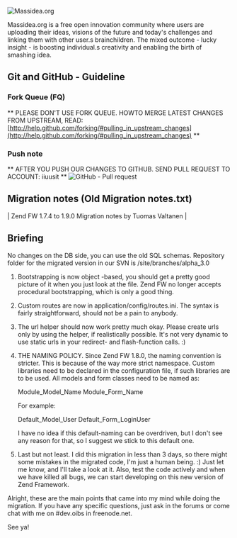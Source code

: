 ![Massidea.org](http://www.massidea.org/images/massidea_logo.png "Massidea.org")

Massidea.org is a free open innovation community where users are uploading their ideas, visions of the future and today's challenges and linking them with other user.s brainchildren.
The mixed outcome - lucky insight - is boosting individual.s creativity and enabling the birth of smashing idea.

## Git and GitHub - Guideline ##

### Fork Queue (FQ)
** PLEASE DON'T USE FORK QUEUE. HOWTO MERGE LATEST CHANGES FROM UPSTREAM, READ: [http://help.github.com/forking/#pulling_in_upstream_changes](http://help.github.com/forking/#pulling_in_upstream_changes) **

### Push note
** AFTER YOU PUSH OUR CHANGES TO GITHUB. SEND PULL REQUEST TO ACCOUNT: iiuusit **
![GitHub - Pull request](http://www.oibs.fi/wiki/images/e/ec/Pull_request.png "")


## Migration notes (Old Migration notes.txt)
| Zend FW 1.7.4 to 1.9.0 Migration notes by Tuomas Valtanen |  


Briefing
--------
No changes on the DB side, you can use the old SQL schemas. Repository folder for the migrated version in our SVN is /site/branches/alpha_3.0


1. 	Bootstrapping is now object -based, you should get a pretty good picture of it when you just look at the file. Zend FW no longer accepts procedural 		bootstrapping, which is only a good thing.

2. 	Custom routes are now in application/config/routes.ini. The syntax is fairly straightforward, should not be a pain to anybody.

3. 	The url helper should now work pretty much okay. Please create urls only by using the helper, if realistically possible. It's not very dynamic to use 	static urls in your redirect- and flash-function calls. :)

4. 	THE NAMING POLICY. Since Zend FW 1.8.0, the naming convention is stricter. This is because of the way more strict namespace. Custom libraries need to 	be declared in the configuration file, if such libraries are to be used. All models and form classes need to be named as:

	Module_Model_Name
	Module_Form_Name

	For example:

	Default_Model_User
	Default_Form_LoginUser

	I have no idea if this default-naming can be overdriven, but I don't see any reason for that, so I suggest we stick to this default one.

5. 	Last but not least. I did this migration in less than 3 days, so there might some mistakes in the migrated code, I'm just a human being. :)  Just let 	me know, and I'll take a look at it. Also, test the code actively and when we have killed all bugs, we can start developing on this new version of 	Zend Framework. 


Alright, these are the main points that came into my mind while doing the migration. If you have any specific questions, just ask in the forums or come chat with me on #dev.oibs in freenode.net.

See ya!
